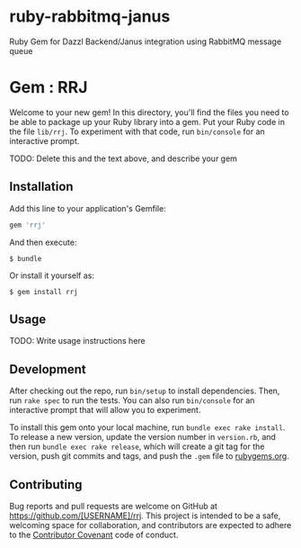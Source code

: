 # ruby-rabbitmq-janus
Ruby Gem for Dazzl Backend/Janus integration using RabbitMQ message queue

# Gem : RRJ

Welcome to your new gem! In this directory, you'll find the files you need to be able to package up your Ruby library into a gem. Put your Ruby code in the file `lib/rrj`. To experiment with that code, run `bin/console` for an interactive prompt.

TODO: Delete this and the text above, and describe your gem

## Installation

Add this line to your application's Gemfile:

```ruby
gem 'rrj'
```

And then execute:

    $ bundle

Or install it yourself as:

    $ gem install rrj

## Usage

TODO: Write usage instructions here

## Development

After checking out the repo, run `bin/setup` to install dependencies. Then, run `rake spec` to run the tests. You can also run `bin/console` for an interactive prompt that will allow you to experiment.

To install this gem onto your local machine, run `bundle exec rake install`. To release a new version, update the version number in `version.rb`, and then run `bundle exec rake release`, which will create a git tag for the version, push git commits and tags, and push the `.gem` file to [rubygems.org](https://rubygems.org).

## Contributing

Bug reports and pull requests are welcome on GitHub at https://github.com/[USERNAME]/rrj. This project is intended to be a safe, welcoming space for collaboration, and contributors are expected to adhere to the [Contributor Covenant](http://contributor-covenant.org) code of conduct.

